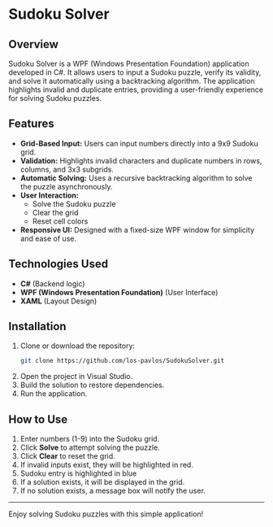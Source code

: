 # Sudoku Solver

## Overview
Sudoku Solver is a WPF (Windows Presentation Foundation) application developed in C#. It allows users to input a Sudoku puzzle, verify its validity, and solve it automatically using a backtracking algorithm. The application highlights invalid and duplicate entries, providing a user-friendly experience for solving Sudoku puzzles.

## Features
- **Grid-Based Input:** Users can input numbers directly into a 9x9 Sudoku grid.
- **Validation:** Highlights invalid characters and duplicate numbers in rows, columns, and 3x3 subgrids.
- **Automatic Solving:** Uses a recursive backtracking algorithm to solve the puzzle asynchronously.
- **User Interaction:**
  - Solve the Sudoku puzzle
  - Clear the grid
  - Reset cell colors
- **Responsive UI:** Designed with a fixed-size WPF window for simplicity and ease of use.

## Technologies Used
- **C#** (Backend logic)
- **WPF (Windows Presentation Foundation)** (User Interface)
- **XAML** (Layout Design)

## Installation
1. Clone or download the repository:
   ```sh
   git clone https://github.com/los-pavlos/SudokuSolver.git
   ```
2. Open the project in Visual Studio.
3. Build the solution to restore dependencies.
4. Run the application.

## How to Use
1. Enter numbers (1-9) into the Sudoku grid.
2. Click **Solve** to attempt solving the puzzle.
3. Click **Clear** to reset the grid.
4. If invalid inputs exist, they will be highlighted in red.
5. Sudoku entry is highlighted in blue
6. If a solution exists, it will be displayed in the grid.
7. If no solution exists, a message box will notify the user.

---
Enjoy solving Sudoku puzzles with this simple application!


